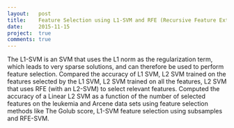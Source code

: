 ```yaml
---
layout:   post
title:    Feature Selection using L1-SVM and RFE (Recursive Feature Extraction)-SVM
date:     2015-11-15
project:  true
comments: true
---
```


The L1-SVM is an SVM that uses the L1 norm as the regularization term, which leads to very sparse solutions, and can therefore be used to perform feature selection. Compared the accuracy of L1 SVM, L2 SVM trained on the features selected by the L1 SVM, L2 SVM trained on all the features, L2 SVM that uses RFE (with an L2-SVM) to select relevant features. Computed the accuracy of a Linear L2 SVM as a function of the number of selected features on the leukemia and Arcene data sets using feature selection methods like The Golub score, L1-SVM feature selection using subsamples and RFE-SVM.
